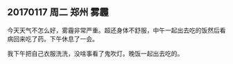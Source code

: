 ## 20170117  周二  郑州  雾霾  

今天天气不怎么好，雾霾非常严重。超还身体不舒服，中午一起出去吃的饭然后看病回来吃了药。下午休息了一会。


我下午把自己衣服洗洗，没啥事看了鬼吹灯。晚饭一起出去吃的。 

